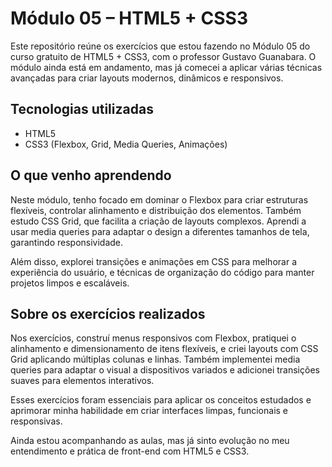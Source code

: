# Módulo 05 – HTML5 + CSS3

Este repositório reúne os exercícios que estou fazendo no Módulo 05 do curso gratuito de HTML5 + CSS3, com o professor Gustavo Guanabara. O módulo ainda está em andamento, mas já comecei a aplicar várias técnicas avançadas para criar layouts modernos, dinâmicos e responsivos.

## Tecnologias utilizadas  
- HTML5  
- CSS3 (Flexbox, Grid, Media Queries, Animações)  

## O que venho aprendendo  
Neste módulo, tenho focado em dominar o Flexbox para criar estruturas flexíveis, controlar alinhamento e distribuição dos elementos. Também estudo CSS Grid, que facilita a criação de layouts complexos. Aprendi a usar media queries para adaptar o design a diferentes tamanhos de tela, garantindo responsividade.

Além disso, explorei transições e animações em CSS para melhorar a experiência do usuário, e técnicas de organização do código para manter projetos limpos e escaláveis.

## Sobre os exercícios realizados  
Nos exercícios, construí menus responsivos com Flexbox, pratiquei o alinhamento e dimensionamento de itens flexíveis, e criei layouts com CSS Grid aplicando múltiplas colunas e linhas. Também implementei media queries para adaptar o visual a dispositivos variados e adicionei transições suaves para elementos interativos.

Esses exercícios foram essenciais para aplicar os conceitos estudados e aprimorar minha habilidade em criar interfaces limpas, funcionais e responsivas.

Ainda estou acompanhando as aulas, mas já sinto evolução no meu entendimento e prática de front-end com HTML5 e CSS3.
